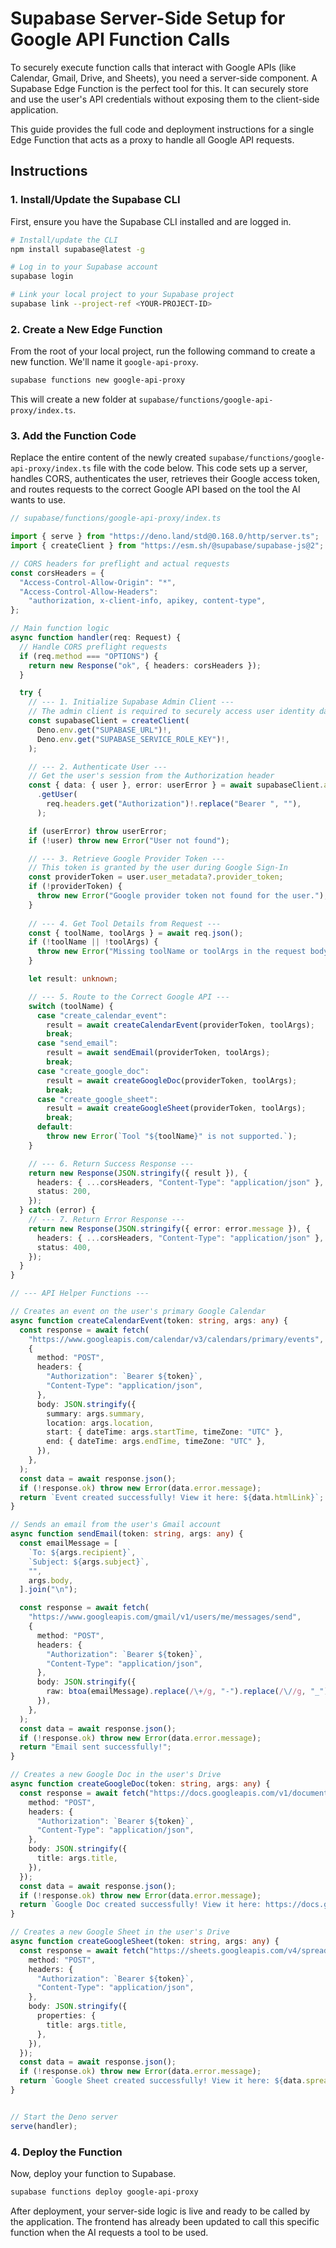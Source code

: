 # Supabase Server-Side Setup for Google API Function Calls

To securely execute function calls that interact with Google APIs (like Calendar, Gmail, Drive, and Sheets), you need a server-side component. A Supabase Edge Function is the perfect tool for this. It can securely store and use the user's API credentials without exposing them to the client-side application.

This guide provides the full code and deployment instructions for a single Edge Function that acts as a proxy to handle all Google API requests.

## Instructions

### 1. Install/Update the Supabase CLI

First, ensure you have the Supabase CLI installed and are logged in.

```bash
# Install/update the CLI
npm install supabase@latest -g

# Log in to your Supabase account
supabase login

# Link your local project to your Supabase project
supabase link --project-ref <YOUR-PROJECT-ID>
```

### 2. Create a New Edge Function

From the root of your local project, run the following command to create a new function. We'll name it `google-api-proxy`.

```bash
supabase functions new google-api-proxy
```

This will create a new folder at `supabase/functions/google-api-proxy/index.ts`.

### 3. Add the Function Code

Replace the entire content of the newly created `supabase/functions/google-api-proxy/index.ts` file with the code below. This code sets up a server, handles CORS, authenticates the user, retrieves their Google access token, and routes requests to the correct Google API based on the tool the AI wants to use.

```typescript
// supabase/functions/google-api-proxy/index.ts

import { serve } from "https://deno.land/std@0.168.0/http/server.ts";
import { createClient } from "https://esm.sh/@supabase/supabase-js@2";

// CORS headers for preflight and actual requests
const corsHeaders = {
  "Access-Control-Allow-Origin": "*",
  "Access-Control-Allow-Headers":
    "authorization, x-client-info, apikey, content-type",
};

// Main function logic
async function handler(req: Request) {
  // Handle CORS preflight requests
  if (req.method === "OPTIONS") {
    return new Response("ok", { headers: corsHeaders });
  }

  try {
    // --- 1. Initialize Supabase Admin Client ---
    // The admin client is required to securely access user identity data
    const supabaseClient = createClient(
      Deno.env.get("SUPABASE_URL")!,
      Deno.env.get("SUPABASE_SERVICE_ROLE_KEY")!,
    );

    // --- 2. Authenticate User ---
    // Get the user's session from the Authorization header
    const { data: { user }, error: userError } = await supabaseClient.auth
      .getUser(
        req.headers.get("Authorization")!.replace("Bearer ", ""),
      );

    if (userError) throw userError;
    if (!user) throw new Error("User not found");

    // --- 3. Retrieve Google Provider Token ---
    // This token is granted by the user during Google Sign-In
    const providerToken = user.user_metadata?.provider_token;
    if (!providerToken) {
      throw new Error("Google provider token not found for the user.");
    }
    
    // --- 4. Get Tool Details from Request ---
    const { toolName, toolArgs } = await req.json();
    if (!toolName || !toolArgs) {
      throw new Error("Missing toolName or toolArgs in the request body.");
    }

    let result: unknown;

    // --- 5. Route to the Correct Google API ---
    switch (toolName) {
      case "create_calendar_event":
        result = await createCalendarEvent(providerToken, toolArgs);
        break;
      case "send_email":
        result = await sendEmail(providerToken, toolArgs);
        break;
      case "create_google_doc":
        result = await createGoogleDoc(providerToken, toolArgs);
        break;
      case "create_google_sheet":
        result = await createGoogleSheet(providerToken, toolArgs);
        break;
      default:
        throw new Error(`Tool "${toolName}" is not supported.`);
    }

    // --- 6. Return Success Response ---
    return new Response(JSON.stringify({ result }), {
      headers: { ...corsHeaders, "Content-Type": "application/json" },
      status: 200,
    });
  } catch (error) {
    // --- 7. Return Error Response ---
    return new Response(JSON.stringify({ error: error.message }), {
      headers: { ...corsHeaders, "Content-Type": "application/json" },
      status: 400,
    });
  }
}

// --- API Helper Functions ---

// Creates an event on the user's primary Google Calendar
async function createCalendarEvent(token: string, args: any) {
  const response = await fetch(
    "https://www.googleapis.com/calendar/v3/calendars/primary/events",
    {
      method: "POST",
      headers: {
        "Authorization": `Bearer ${token}`,
        "Content-Type": "application/json",
      },
      body: JSON.stringify({
        summary: args.summary,
        location: args.location,
        start: { dateTime: args.startTime, timeZone: "UTC" },
        end: { dateTime: args.endTime, timeZone: "UTC" },
      }),
    },
  );
  const data = await response.json();
  if (!response.ok) throw new Error(data.error.message);
  return `Event created successfully! View it here: ${data.htmlLink}`;
}

// Sends an email from the user's Gmail account
async function sendEmail(token: string, args: any) {
  const emailMessage = [
    `To: ${args.recipient}`,
    `Subject: ${args.subject}`,
    "",
    args.body,
  ].join("\n");

  const response = await fetch(
    "https://www.googleapis.com/gmail/v1/users/me/messages/send",
    {
      method: "POST",
      headers: {
        "Authorization": `Bearer ${token}`,
        "Content-Type": "application/json",
      },
      body: JSON.stringify({
        raw: btoa(emailMessage).replace(/\+/g, "-").replace(/\//g, "_"),
      }),
    },
  );
  const data = await response.json();
  if (!response.ok) throw new Error(data.error.message);
  return "Email sent successfully!";
}

// Creates a new Google Doc in the user's Drive
async function createGoogleDoc(token: string, args: any) {
  const response = await fetch("https://docs.googleapis.com/v1/documents", {
    method: "POST",
    headers: {
      "Authorization": `Bearer ${token}`,
      "Content-Type": "application/json",
    },
    body: JSON.stringify({
      title: args.title,
    }),
  });
  const data = await response.json();
  if (!response.ok) throw new Error(data.error.message);
  return `Google Doc created successfully! View it here: https://docs.google.com/document/d/${data.documentId}`;
}

// Creates a new Google Sheet in the user's Drive
async function createGoogleSheet(token: string, args: any) {
  const response = await fetch("https://sheets.googleapis.com/v4/spreadsheets", {
    method: "POST",
    headers: {
      "Authorization": `Bearer ${token}`,
      "Content-Type": "application/json",
    },
    body: JSON.stringify({
      properties: {
        title: args.title,
      },
    }),
  });
  const data = await response.json();
  if (!response.ok) throw new Error(data.error.message);
  return `Google Sheet created successfully! View it here: ${data.spreadsheetUrl}`;
}


// Start the Deno server
serve(handler);
```

### 4. Deploy the Function

Now, deploy your function to Supabase.

```bash
supabase functions deploy google-api-proxy
```

After deployment, your server-side logic is live and ready to be called by the application. The frontend has already been updated to call this specific function when the AI requests a tool to be used.
